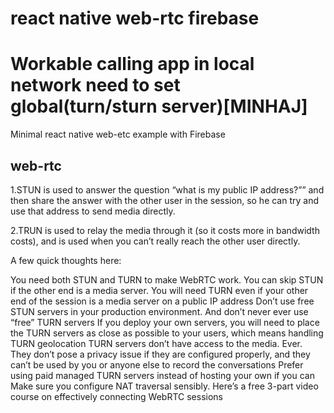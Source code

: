 # react native web-rtc firebase
# Workable calling app in local network need to set global(turn/sturn server)[MINHAJ]

Minimal react native web-etc example with Firebase

## web-rtc

1.STUN is used to answer the question “what is my public IP address?”” and then share the answer with the other user in the session, so he can try and use that address to send media directly.

2.TRUN is used to relay the media through it (so it costs more in bandwidth costs), and is used when you can’t really reach the other user directly.

A few quick thoughts here:

You need both STUN and TURN to make WebRTC work. You can skip STUN if the other end is a media server. You will need TURN even if your other end of the session is a media server on a public IP address Don’t use free STUN servers in your production environment. And don’t never ever use “free” TURN servers If you deploy your own servers, you will need to place the TURN servers as close as possible to your users, which means handling TURN geolocation TURN servers don’t have access to the media. Ever. They don’t pose a privacy issue if they are configured properly, and they can’t be used by you or anyone else to record the conversations Prefer using paid managed TURN servers instead of hosting your own if you can Make sure you configure NAT traversal sensibly. Here’s a free 3-part video course on effectively connecting WebRTC sessions
